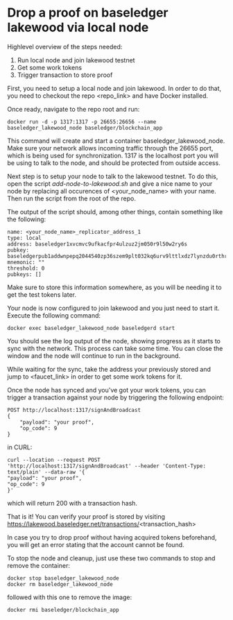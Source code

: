 # Drop a proof on baseledger lakewood via local node

Highlevel overview of the steps needed:

1. Run local node and join lakewood testnet
2. Get some work tokens
3. Trigger transaction to store proof

First, you need to setup a local node and join lakewood. In order to do that, you need to checkout the repo <repo_link> and have Docker installed. 

Once ready, navigate to the repo root and run:

    docker run -d -p 1317:1317 -p 26655:26656 --name baseledger_lakewood_node baseledger/blockchain_app

This command will create and start a container baseledger_lakewood_node. Make sure your network allows incoming traffic through the 26655 port, which is being used for synchronization. 1317 is the localhost port you will be using to talk to the node, and should be protected from outside access. 

Next step is to setup your node to talk to the lakewood testnet. To do this, open the script *add-node-to-lakewood.sh* and give a nice name to your node by replacing all occurences of <your_node_name> with your name. Then run the script from the root of the repo.

The output of the script should, among other things, contain something like the following:

    name: <your_node_name>_replicator_address_1
    type: local
    address: baseledger1xvcmvc9ufkacfpr4ulzuz2jm050r9l50w2ry6s
    pubkey: baseledgerpub1addwnpepq2044540zp36szem9plt032kq6urv9lttlxdz7lynzdu0rthr3kh2ujev6z
    mnemonic: ""
    threshold: 0
    pubkeys: []

Make sure to store this information somewhere, as you will be needing it to get the test tokens later.

Your node is now configured to join lakewood and you just need to start it. Execute the following command:

    docker exec baseledger_lakewood_node baseledgerd start

You should see the log output of the node, showing progress as it starts to sync with the network. This process can take some time. You can close the window and the node will continue to run in the background.

While waiting for the sync, take the address your previously stored and jump to <faucet_link> in order to get some work tokens for it.

Once the node has synced and you've got your work tokens, you can trigger a transaction against your node by triggering the following endpoint:

    POST http://localhost:1317/signAndBroadcast
    {
        "payload": "your proof",
        "op_code": 9
    }

in CURL:

    curl --location --request POST 'http://localhost:1317/signAndBroadcast' --header 'Content-Type: text/plain' --data-raw '{
    "payload": "your proof",
    "op_code": 9
    }'

which will return 200 with a transaction hash.

That is it! You can verify your proof is stored by visiting https://lakewood.baseledger.net/transactions/<transaction_hash>

In case you try to drop proof without having acquired tokens beforehand, you will get an error stating that the account cannot be found.


To stop the node and cleanup, just use these two commands to stop and remove the container:

    docker stop baseledger_lakewood_node
    docker rm baseledger_lakewood_node

followed with this one to remove the image:

    docker rmi baseledger/blockchain_app